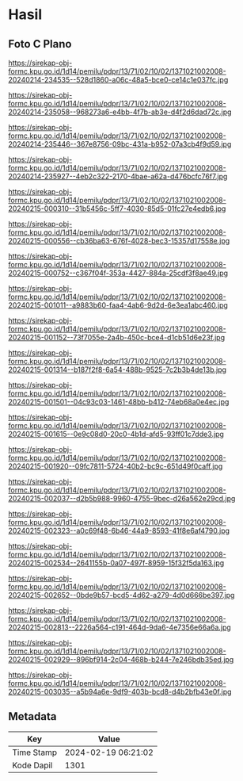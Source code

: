 # Hasil

## Foto C Plano

https://sirekap-obj-formc.kpu.go.id/1d14/pemilu/pdpr/13/71/02/10/02/1371021002008-20240214-234535--528d1860-a06c-48a5-bce0-ce14c1e037fc.jpg

https://sirekap-obj-formc.kpu.go.id/1d14/pemilu/pdpr/13/71/02/10/02/1371021002008-20240214-235058--968273a6-e4bb-4f7b-ab3e-d4f2d6dad72c.jpg

https://sirekap-obj-formc.kpu.go.id/1d14/pemilu/pdpr/13/71/02/10/02/1371021002008-20240214-235446--367e8756-09bc-431a-b952-07a3cb4f9d59.jpg

https://sirekap-obj-formc.kpu.go.id/1d14/pemilu/pdpr/13/71/02/10/02/1371021002008-20240214-235927--4eb2c322-2170-4bae-a62a-d476bcfc76f7.jpg

https://sirekap-obj-formc.kpu.go.id/1d14/pemilu/pdpr/13/71/02/10/02/1371021002008-20240215-000310--31b5456c-5ff7-4030-85d5-01fc27e4edb6.jpg

https://sirekap-obj-formc.kpu.go.id/1d14/pemilu/pdpr/13/71/02/10/02/1371021002008-20240215-000556--cb36ba63-676f-4028-bec3-15357d17558e.jpg

https://sirekap-obj-formc.kpu.go.id/1d14/pemilu/pdpr/13/71/02/10/02/1371021002008-20240215-000752--c367f04f-353a-4427-884a-25cdf3f8ae49.jpg

https://sirekap-obj-formc.kpu.go.id/1d14/pemilu/pdpr/13/71/02/10/02/1371021002008-20240215-001011--a9883b60-faa4-4ab6-9d2d-6e3ea1abc460.jpg

https://sirekap-obj-formc.kpu.go.id/1d14/pemilu/pdpr/13/71/02/10/02/1371021002008-20240215-001152--73f7055e-2a4b-450c-bce4-d1cb51d6e23f.jpg

https://sirekap-obj-formc.kpu.go.id/1d14/pemilu/pdpr/13/71/02/10/02/1371021002008-20240215-001314--b187f2f8-6a54-488b-9525-7c2b3b4de13b.jpg

https://sirekap-obj-formc.kpu.go.id/1d14/pemilu/pdpr/13/71/02/10/02/1371021002008-20240215-001501--04c93c03-1461-48bb-b412-74eb68a0e4ec.jpg

https://sirekap-obj-formc.kpu.go.id/1d14/pemilu/pdpr/13/71/02/10/02/1371021002008-20240215-001615--0e9c08d0-20c0-4b1d-afd5-93ff01c7dde3.jpg

https://sirekap-obj-formc.kpu.go.id/1d14/pemilu/pdpr/13/71/02/10/02/1371021002008-20240215-001920--09fc7811-5724-40b2-bc9c-651d49f0caff.jpg

https://sirekap-obj-formc.kpu.go.id/1d14/pemilu/pdpr/13/71/02/10/02/1371021002008-20240215-002037--d2b5b988-9960-4755-9bec-d26a562e29cd.jpg

https://sirekap-obj-formc.kpu.go.id/1d14/pemilu/pdpr/13/71/02/10/02/1371021002008-20240215-002323--a0c69f48-6b46-44a9-8593-41f8e6af4790.jpg

https://sirekap-obj-formc.kpu.go.id/1d14/pemilu/pdpr/13/71/02/10/02/1371021002008-20240215-002534--2641155b-0a07-497f-8959-15f32f5da163.jpg

https://sirekap-obj-formc.kpu.go.id/1d14/pemilu/pdpr/13/71/02/10/02/1371021002008-20240215-002652--0bde9b57-bcd5-4d62-a279-4d0d666be397.jpg

https://sirekap-obj-formc.kpu.go.id/1d14/pemilu/pdpr/13/71/02/10/02/1371021002008-20240215-002813--2226a564-c191-464d-9da6-4e7356e66a6a.jpg

https://sirekap-obj-formc.kpu.go.id/1d14/pemilu/pdpr/13/71/02/10/02/1371021002008-20240215-002929--896bf914-2c04-468b-b244-7e246bdb35ed.jpg

https://sirekap-obj-formc.kpu.go.id/1d14/pemilu/pdpr/13/71/02/10/02/1371021002008-20240215-003035--a5b94a6e-9df9-403b-bcd8-d4b2bfb43e0f.jpg


## Metadata

| Key        | Value               |
| ---------- | ------------------- |
| Time Stamp | 2024-02-19 06:21:02 |
| Kode Dapil | 1301                |



